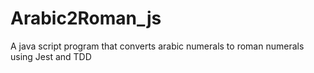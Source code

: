 # Arabic2Roman_js
A java script program that converts arabic numerals to roman numerals using Jest and TDD
